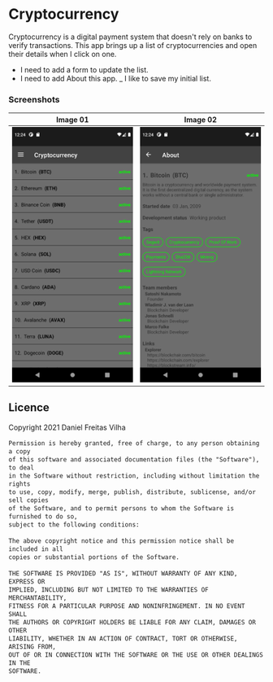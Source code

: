 # Cryptocurrency
Cryptocurrency is a digital payment system that doesn't rely on banks to verify transactions.
This app brings up a list of cryptocurrencies and open their details when I click on one.

- I need to add a form to update the list.
- I need to add About this app.
_ I like to save my initial list.

### Screenshots
Image 01 | Image 02
--- | ---
![Image 01](/images/Screenshot_101.png) | ![Image 02](/images/Screenshot_102.png)

## Licence
Copyright 2021 Daniel Freitas Vilha
```
Permission is hereby granted, free of charge, to any person obtaining a copy
of this software and associated documentation files (the "Software"), to deal
in the Software without restriction, including without limitation the rights
to use, copy, modify, merge, publish, distribute, sublicense, and/or sell copies
of the Software, and to permit persons to whom the Software is furnished to do so,
subject to the following conditions:

The above copyright notice and this permission notice shall be included in all
copies or substantial portions of the Software.

THE SOFTWARE IS PROVIDED "AS IS", WITHOUT WARRANTY OF ANY KIND, EXPRESS OR
IMPLIED, INCLUDING BUT NOT LIMITED TO THE WARRANTIES OF MERCHANTABILITY,
FITNESS FOR A PARTICULAR PURPOSE AND NONINFRINGEMENT. IN NO EVENT SHALL
THE AUTHORS OR COPYRIGHT HOLDERS BE LIABLE FOR ANY CLAIM, DAMAGES OR OTHER
LIABILITY, WHETHER IN AN ACTION OF CONTRACT, TORT OR OTHERWISE, ARISING FROM,
OUT OF OR IN CONNECTION WITH THE SOFTWARE OR THE USE OR OTHER DEALINGS IN THE
SOFTWARE.
```